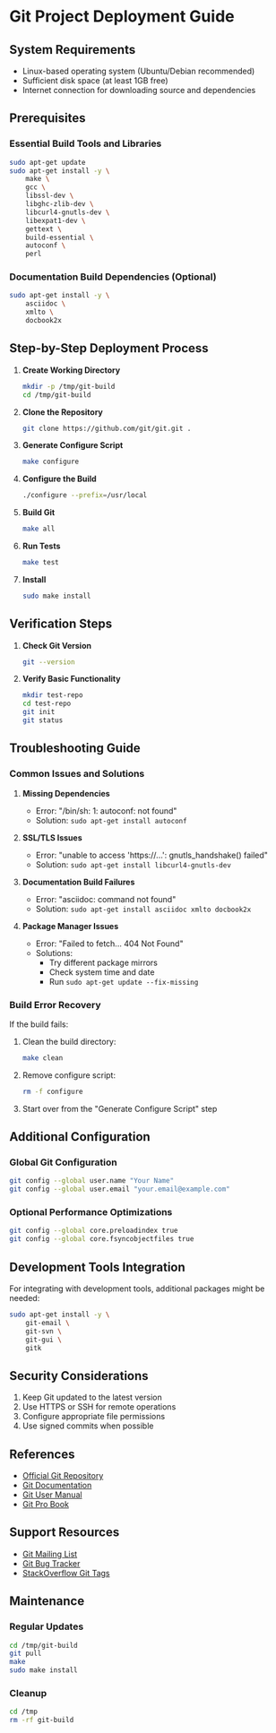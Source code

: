 # Git Project Deployment Guide

## System Requirements

* Linux-based operating system (Ubuntu/Debian recommended)
* Sufficient disk space (at least 1GB free)
* Internet connection for downloading source and dependencies

## Prerequisites

### Essential Build Tools and Libraries
```bash
sudo apt-get update
sudo apt-get install -y \
    make \
    gcc \
    libssl-dev \
    libghc-zlib-dev \
    libcurl4-gnutls-dev \
    libexpat1-dev \
    gettext \
    build-essential \
    autoconf \
    perl
```

### Documentation Build Dependencies (Optional)
```bash
sudo apt-get install -y \
    asciidoc \
    xmlto \
    docbook2x
```

## Step-by-Step Deployment Process

1. **Create Working Directory**
   ```bash
   mkdir -p /tmp/git-build
   cd /tmp/git-build
   ```

2. **Clone the Repository**
   ```bash
   git clone https://github.com/git/git.git .
   ```

3. **Generate Configure Script**
   ```bash
   make configure
   ```

4. **Configure the Build**
   ```bash
   ./configure --prefix=/usr/local
   ```

5. **Build Git**
   ```bash
   make all
   ```

6. **Run Tests**
   ```bash
   make test
   ```

7. **Install**
   ```bash
   sudo make install
   ```

## Verification Steps

1. **Check Git Version**
   ```bash
   git --version
   ```

2. **Verify Basic Functionality**
   ```bash
   mkdir test-repo
   cd test-repo
   git init
   git status
   ```

## Troubleshooting Guide

### Common Issues and Solutions

1. **Missing Dependencies**
   * Error: "/bin/sh: 1: autoconf: not found"
   * Solution: `sudo apt-get install autoconf`

2. **SSL/TLS Issues**
   * Error: "unable to access 'https://...': gnutls_handshake() failed"
   * Solution: `sudo apt-get install libcurl4-gnutls-dev`

3. **Documentation Build Failures**
   * Error: "asciidoc: command not found"
   * Solution: `sudo apt-get install asciidoc xmlto docbook2x`

4. **Package Manager Issues**
   * Error: "Failed to fetch... 404 Not Found"
   * Solutions:
     - Try different package mirrors
     - Check system time and date
     - Run `sudo apt-get update --fix-missing`

### Build Error Recovery

If the build fails:
1. Clean the build directory:
   ```bash
   make clean
   ```
2. Remove configure script:
   ```bash
   rm -f configure
   ```
3. Start over from the "Generate Configure Script" step

## Additional Configuration

### Global Git Configuration
```bash
git config --global user.name "Your Name"
git config --global user.email "your.email@example.com"
```

### Optional Performance Optimizations
```bash
git config --global core.preloadindex true
git config --global core.fsyncobjectfiles true
```

## Development Tools Integration

For integrating with development tools, additional packages might be needed:
```bash
sudo apt-get install -y \
    git-email \
    git-svn \
    git-gui \
    gitk
```

## Security Considerations

1. Keep Git updated to the latest version
2. Use HTTPS or SSH for remote operations
3. Configure appropriate file permissions
4. Use signed commits when possible

## References

* [Official Git Repository](https://github.com/git/git)
* [Git Documentation](https://git-scm.com/doc)
* [Git User Manual](https://git-scm.com/docs/user-manual)
* [Git Pro Book](https://git-scm.com/book/en/v2)

## Support Resources

* [Git Mailing List](https://git-scm.com/community)
* [Git Bug Tracker](https://git-scm.com/community)
* [StackOverflow Git Tags](https://stackoverflow.com/questions/tagged/git)

## Maintenance

### Regular Updates
```bash
cd /tmp/git-build
git pull
make
sudo make install
```

### Cleanup
```bash
cd /tmp
rm -rf git-build
```